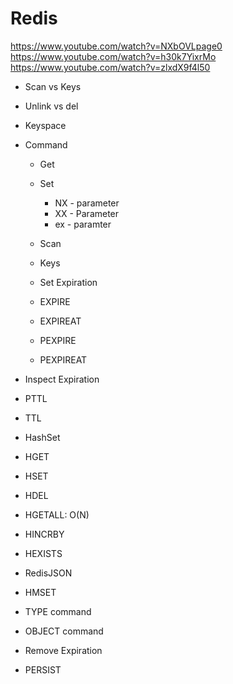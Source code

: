# Redis
https://www.youtube.com/watch?v=NXbOVLpage0
https://www.youtube.com/watch?v=h30k7YixrMo
https://www.youtube.com/watch?v=zlxdX9f4l50
* Scan vs Keys
* Unlink vs del
* Keyspace
* Command
  * Get
  * Set
    * NX - parameter
    * XX - Parameter
    * ex - paramter
  * Scan
  * Keys

    
  * Set Expiration
   * EXPIRE
   * EXPIREAT
   * PEXPIRE
   * PEXPIREAT
 
     
 * Inspect Expiration
  * PTTL
  * TTL

 * HashSet
  * HGET
  * HSET
  * HDEL
  * HGETALL: O(N)
  * HINCRBY
  * HEXISTS
  * RedisJSON
  * HMSET

 * TYPE command
 * OBJECT command
 
 * Remove Expiration
  * PERSIST
